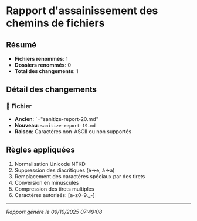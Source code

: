 # Rapport d'assainissement des chemins de fichiers

## Résumé
- **Fichiers renommés**: 1
- **Dossiers renommés**: 0
- **Total des changements**: 1

## Détail des changements

### 📄 Fichier
- **Ancien**: `="sanitize-report-20.md"
- **Nouveau**: `sanitize-report-19.md`
- **Raison**: Caractères non-ASCII ou non supportés



## Règles appliquées
1. Normalisation Unicode NFKD
2. Suppression des diacritiques (é→e, à→a)
3. Remplacement des caractères spéciaux par des tirets
4. Conversion en minuscules
5. Compression des tirets multiples
6. Caractères autorisés: [a-z0-9._-]

---
*Rapport généré le 09/10/2025 07:49:08*
